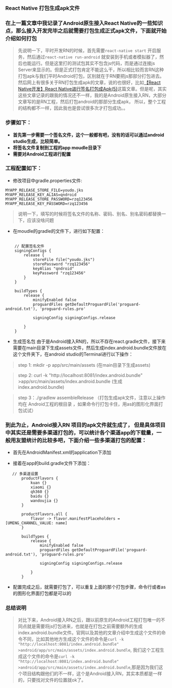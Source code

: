 ### React Native 打包生成apk文件

###  在上一篇文章中我记录了Android原生接入React Native的一些知识点，那么接入开发完毕之后就需要打包生成正式apk文件，下面就开始介绍如何打包

> 先说明一下，平时开发RN的时候，首先需要`react-native start` 开启服务，然后通过`react-native run-android` 就安装到手机或者模拟器了，然后也能运行。但是这里打的测试包其实不包含js代码，而是通过连接js Server来显示的。但是正式打包肯定不能这么干，所以相比较而言RN这种打包apk与我们平时Android打包，区别就在于RN要把js那部分打包进去。
然后网上有很多关于RN打包生成apk的文章，说的也很好，比如[【React Native开发】React Native进行签名打包成Apk(5)](http://blog.csdn.net/developer_jiangqq/article/details/50525976/)这篇文章。但是呢，其实这些文章记录的跟我的情况还不一样，我的是Android原生接入RN，大部分文章写的是RN工程，然后打包android的那部分生成apk，
所以，整个工程的结构都不一样，因此我也是尝试很多次才打包成功。。

### 步骤如下：

  * **首先第一步需要一个签名文件，这个一般都有吧，没有的话可以通过android studio生成，比较简单。**
  * **将签名文件复制到工程的app moudle目录下**
  * **需要对Android工程进行配置**


### 工程配置如下：

  * 修改项目中gradle.properties文件:

```
MYAPP_RELEASE_STORE_FILE=youdo.jks
MYAPP_RELEASE_KEY_ALIAS=qndroid
MYAPP_RELEASE_STORE_PASSWORD=rzq123456
MYAPP_RELEASE_KEY_PASSWORD=rzq123456
```

> 说明一下，填写的时候将签名文件的名称、密码、别名、别名密码都替换一下，应该没啥问题

  * 在moudle的gradle的文件下，进行如下配置：

```

    // 配置签名文件
    signingConfigs {
        release {
            storeFile file("youdo.jks")
            storePassword "rzq123456"
            keyAlias "qndroid"
            keyPassword "rzq123456"
        }
    }

    buildTypes {
        release {
            minifyEnabled false
            proguardFiles getDefaultProguardFile('proguard-android.txt'), 'proguard-rules.pro'

            signingConfig signingConfigs.release

        }
    }

```

  * 生成签名包 由于是Android接入RN的，所以不存在react.gradle文件，接下来需要在main目录下生成assets文件，然后生成index.android.bundle文件放在这个文件夹下，在android studio的Terminal进行以下操作：

> step 1: mkdir -p  app/src/main/assets   (在main目录下生成assets)

> step 2: curl -k "http://localhost:8081/index.android.bundle" >app/src/main/assets/index.android.bundle (生成index.android.bundle)

> step 3：./gradlew assembleRelease  （打包生成apk文件，注意以上操作均在 Android工程的根目录 ，如果命令行打包卡住，用as的图形化界面打包试试）

### 到此为止，Android接入RN 项目的apk文件就生成了， 但是具体项目中其实还是需要多渠道打包的，可以统计各个渠道app的下载量，一般用友盟统计的比较多吧，下面介绍一些多渠道打包的配置：

  * 首先在AndroidManifest.xml的application下添加  <meta-data android:name="UMENG_CHANNEL" android:value="${UMENG_CHANNEL_VALUE}" />

  * 接着在app的build.gradle文件下添加：

```
   // 多渠道设置
       productFlavors {
           kuan {}
           xiaomi {}
           qh360 {}
           baidu {}
           wandoujia {}
       }

       productFlavors.all {
           flavor -> flavor.manifestPlaceholders = [UMENG_CHANNEL_VALUE: name]
       }

       buildTypes {
           release {
               minifyEnabled false
               proguardFiles getDefaultProguardFile('proguard-android.txt'), 'proguard-rules.pro'

               signingConfig signingConfigs.release

           }
       }
```

  * 配置完成之后，就需要打包了，可以重复上面的那个打包步骤，命令行或者as的图形化界面打包都是可以的



### 总结说明

> 对比下来，Android接入RN之后，跟以前原生的Android工程打包唯一的不同点就是需要将js打包进来，也就是在打包之前需要额外的生成index.android.bundle文件。官网以及其他的文章介绍中生成这个文件的命令不同，比如其他地方生成这个文件的命令是`curl -k "http://localhost:8081/index.android.bundle" >android/app/src/main/assets/index.android.bundle`, 我们这个工程生成这个文件的命令是`curl -k "http://localhost:8081/index.android.bundle" >android/app/src/main/assets/index.android.bundle`,那是因为我们这个项目结构跟他们的不一样，这个是Android接入RN，其实本质都是一样的，只要找对文件的位置就ok了。
